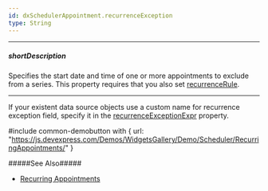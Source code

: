 ```yaml
---
id: dxSchedulerAppointment.recurrenceException
type: String
---
```

---
##### shortDescription
Specifies the start date and time of one or more appointments to exclude from a series. This property requires that you also set [recurrenceRule](/api-reference/50%20Common/Object%20Structures/dxSchedulerAppointment/recurrenceRule.md '/Documentation/ApiReference/Common/Object_Structures/dxSchedulerAppointment/#recurrenceRule').

---
If your existent data source objects use a custom name for recurrence exception field, specify it in the [recurrenceExceptionExpr](/Documentation/ApiReference/UI_Components/dxScheduler/Configuration/#recurrenceExceptionExpr) property.

#include common-demobutton with {
    url: "https://js.devexpress.com/Demos/WidgetsGallery/Demo/Scheduler/RecurringAppointments/"
}

#####See Also#####
- [Recurring Appointments](/concepts/05%20UI%20Components/Scheduler/030%20Appointments/015%20Appointment%20Types/030%20Recurring%20Appointments.md '/Documentation/Guide/UI_Components/Scheduler/Appointments/Appointment_Types/#Recurring_Appointments')